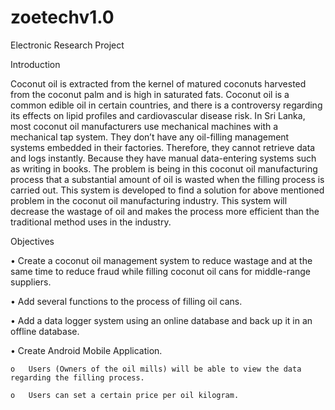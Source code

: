 # zoetechv1.0
Electronic Research Project

Introduction

Coconut oil is extracted from the kernel of matured coconuts harvested from the coconut palm and is high in saturated fats. Coconut oil is a common edible oil in certain countries, and there is a controversy regarding its effects on lipid profiles and cardiovascular disease risk. 
In Sri Lanka, most coconut oil manufacturers use mechanical machines with a mechanical tap system. They don’t have any oil-filling management systems embedded in their factories. Therefore, they cannot retrieve data and logs instantly. Because they have manual data-entering systems such as writing in books. The problem is being in this coconut oil manufacturing process that a substantial amount of oil is wasted when the filling process is carried out.
This system is developed to find a solution for above mentioned problem in the coconut oil manufacturing industry. This system will decrease the wastage of oil and makes the process more efficient than the traditional method uses in the industry.

Objectives

•	Create a coconut oil management system to reduce wastage and at the same time to reduce fraud while filling coconut oil cans for middle-range suppliers. 

•	Add several functions to the process of filling oil cans.

•	Add a data logger system using an online database and back up it in an offline database. 

•	Create Android Mobile Application. 

    o	Users (Owners of the oil mills) will be able to view the data regarding the filling process.

    o	Users can set a certain price per oil kilogram.

